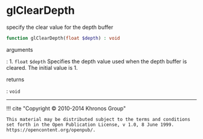# glClearDepth
specify the clear value for the depth buffer

```php
function glClearDepth(float $depth) : void
```

arguments

:    1. `float` `$depth` Specifies the depth value used when the depth buffer is
    cleared. The initial value is 1.

returns

:    `void` 

---
     

!!! cite "Copyright © 2010-2014 Khronos Group"

    This material may be distributed subject to the terms and conditions set forth in the Open Publication License, v 1.0, 8 June 1999. https://opencontent.org/openpub/.